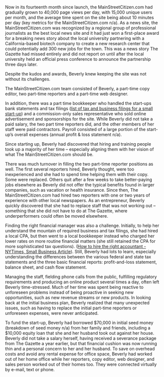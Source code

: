 Now in its fourteenth month since launch, the MainStreetCitizen.com had gradually grown to 40,000 page views per day, with 15,000 unique users per month, and the average time spent on the site being about 10 minutes per day (key metrics for the MainStreetCitizen.com n/a).  As a news site, the MainStreetCitizen.com was recognized by a regional group of professional journalists as the best local news site and it had just won a first-place award for a breaking news story about the local university partnering with a California-based biotech company to create a new research center that could potentially add 300 new jobs for the town.  This was a news story The Gazette had missed entirely and did not report on until after the local university held an official press conference to announce the partnership three days later.

Despite the kudos and awards, Beverly knew keeping the site was not without its challenges.

The MainStreetCitizen.com team consisted of Beverly, a part-time copy editor, two part-time reporters and a part-time web designer. 

In addition, there was a part time bookkeeper who handled the start-ups bank statements and tax filings ([list of tax and business filings for a small start-up](/tax_regulatory_filings.md)) and a commission-only sales representative who sold online advertisement and sponsorships for the site. While Beverly did not take a paid salary, the two part time reporters did, and the other members of her staff were paid contractors. Payroll consisted of a large portion of the start-up’s overall expenses (annual profit & loss statement n/a).  

Since starting up, Beverly had discovered that hiring and training people took up a majority of her time – especially aligning them with her vision of what The MainStreetCitizen.com should be.  

There was much turnover in filling the two part-time reporter positions as well.  The first several reporters hired, Beverly thought, were too inexperienced and she had to spend time helping them with their copy. Some were replaced.  Others quit after a few weeks to take better-paying jobs elsewhere as Beverly did not offer the typical benefits found in larger companies, such as vacation or health insurance. Since then, The MainStreetCitizen.com had hired two reporters with one or two years of experience with other local newspapers.  As an entrepreneur, Beverly quickly discovered that she had to replace staff that was not working out – something that she did not have to do at The Gazette, where underperformers could often be moved elsewhere.

Finding the right financial manager was also a challenge.  Initially, to help her understand the mountain of required business and tax filings, she had hired a local CPA, but then went to a local bookkeeper instead who charged her lower rates on more routine financial matters (she still retained the CPA for more sophisticated tax questions).  ([How to hire the right accountant - NYTimes, Small Business Article](https://www.nytimes.com/2012/02/12/business/yourtaxes/entrepreneurs-face-mounds-of-tax-paperwork.html)).   Still, Beverly had lots to learn, especially understanding the differences between the various federal and state tax statements and the three basic financial reports: profit-and-loss statement, balance sheet, and cash flow statement.

Managing the staff, fielding phone calls from the public, fulfilling regulatory requirements and producing an online product several times a day, often left Beverly time-stressed.  Much of her time was spent being reactive to unforeseen problems instead of being proactive in seeking new opportunities, such as new revenue streams or new products.   In looking back at the initial business plan, Beverly realized that many unexpected issues, such as having to replace the initial part-time reporters or unforeseen expenses, were never anticipated.

To fund the start-up, Beverly had borrowed $70,000 in initial seed money (breakdown of seed money n/a) from her family and friends, including a $10,000 equity loan that she and her husband took out against her house. Beverly did not take a salary herself, having received a severance package from The Gazette a year earlier, but that financial cushion was   now running thin and a personal concern to her and her husband.  To save on overhead costs and avoid any rental expense for office space, Beverly had worked out of her home office while her reporters, copy editor, web designer, and sales person worked out of their homes too. They were connected virtually by e-mail, text or phone.
